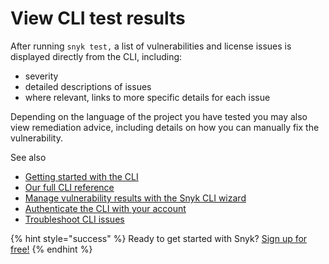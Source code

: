 # View CLI test results

After running `snyk test,` a list of vulnerabilities and license issues is displayed directly from the CLI, including:

* severity
* detailed descriptions of issues
* where relevant, links to more specific details for each issue

Depending on the language of the project you have tested you may also view remediation advice, including details on how you can manually fix the vulnerability.

See also

* [Getting started with the CLI](https://support.snyk.io/hc/articles/360003812458#UUID-19fc37f2-b686-11ed-b85c-4789e90c8dfc/)
* [Our full CLI reference](https://support.snyk.io/hc/articles/360003812578#UUID-c88e66cf-431c-9ab1-d388-a8f82991c6e0/)
* [Manage vulnerability results with the Snyk CLI wizard](https://support.snyk.io/hc/articles/360003851357#UUID-b401cc8a-a55a-2b74-d9e5-c92dd49ed58c/)
* [Authenticate the CLI with your account](https://support.snyk.io/hc/articles/360004499218#UUID-1a9a711e-0e13-7e30-10ed-8eb8fa8fd57a/)
* [Troubleshoot CLI issues](https://support.snyk.io/hc/articles/360003812618#UUID-aa10318d-3714-96cb-0134-0f05d965195a/)

{% hint style="success" %}
Ready to get started with Snyk? [Sign up for free!](https://snyk.io/login?cta=sign-up&loc=footer&page=support_docs_page)
{% endhint %}

